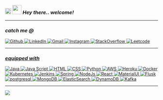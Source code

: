 <!-- <div align="center" style="background-color: CornflowerBlue">
	<img src="https://media.giphy.com/media/hvRJCLFzcasrR4ia7z/giphy.gif" height="20px" align="left"/>
    <img src="https://emojis.slackmojis.com/emojis/images/1531849430/4246/blob-sunglasses.gif?1531849430" width="30"  align="left"/>	
    <img src="header.svg" width="400" height="150" alt="css-in-readme">   
	<!-- <img src="head.jpg" align="right" width="15%"/>        
</div> -->
<i><h3>
  <img src="https://media.giphy.com/media/hvRJCLFzcasrR4ia7z/giphy.gif" height="20px"/>
  <img src="https://emojis.slackmojis.com/emojis/images/1531849430/4246/blob-sunglasses.gif?1531849430" width="30"/>
   	Hey there.. welcome!
  <!-- <img src = "https://img.shields.io/badge/%F0%9F%99%8F-Namaste-success?style=flat-square" height="30px" /> 
  <img src = "https://img.shields.io/badge/%F0%9F%91%8B-Hello%20World-orange?style=flat-square" height="30px" /> -->
</h3></i>
<hr/>
<i><h3>catch me @</h3></i>
<p>
      <a href="https://github.com/anij" target="_blank"><img alt="Github" src="https://img.shields.io/badge/GitHub-1f487a?&style=flat-square&logo=Github&logoColor=white" /> 
      <a href="https://www.linkedin.com/in/anijitsarkar" target="_blank"><img alt="LinkedIn" src="https://img.shields.io/badge/linkedin-%230077B5.svg?&style=flat-square&logo=linkedin&logoColor=white" /> 
      <a href="mailto:anijitsarkar@gmail.com" target="_blank"><img alt="Gmail" src="https://img.shields.io/badge/Gmail-D14836?style=flat-square&logo=gmail&logoColor=white" />
	  <a href="https://www.instagram.com/anijitsarkar/" target="_blank"><img alt="Instagram" src="https://img.shields.io/badge/Instagram-E4405F?style=flat-square&logo=instagram&logoColor=white" />
      <a href="https://stackoverflow.com/users/1599933/anij" target="_blank"><img alt="StackOverflow" src="https://img.shields.io/badge/Stack_Overflow-FE7A16?style=flat-square&logo=stack-overflow&logoColor=white" /> 
      <a href="https://leetcode.com/jughead_jr" target="_blank"><img alt="Leetcode" src="https://img.shields.io/badge/-LeetCode-FFA116?style=flat-square&logo=LeetCode&logoColor=white" />
</p>
<hr/>
<i><h3>equipped with</h3></i>
<p>
	<img alt="Java" src="https://img.shields.io/badge/Java-9adae0?style=flat-square&logo=java&logoColor=black" />
	<img alt="Java Script" src="https://img.shields.io/badge/JavaScript-9adae0?style=flat-square&logo=javascript&logoColor=black" />
	<img alt="HTML" src="https://img.shields.io/badge/HTML5-9adae0?style=flat-square&logo=html5&logoColor=black" />
	<img alt="CSS" src="https://img.shields.io/badge/CSS3-9adae0?style=flat-square&logo=css3&logoColor=black" />
	<img alt="Python" src="https://img.shields.io/badge/Python-9adae0?style=flat-square&logo=python&logoColor=black" />
<!-- </p>
<p> -->
	<img alt="AWS" src="https://img.shields.io/badge/Amazon_AWS-9adae0?style=flat-square&logo=amazon-aws&logoColor=black" />
	<img alt="Heroku" src="https://img.shields.io/badge/Heroku-9adae0?style=flat-square&logo=heroku&logoColor=black" />
<!-- </p>
<p> -->
	<img alt="Docker" src="https://img.shields.io/badge/Docker-9adae0?style=flat-square&logo=docker&logoColor=black" />
	<img alt="Kubernetes" src="https://img.shields.io/badge/kubernetes-9adae0.svg?&style=flat-square&logo=kubernetes&logoColor=black" />
	<img alt="Jenkins" src="https://img.shields.io/badge/Jenkins-9adae0?style=flat-square&logo=Jenkins&logoColor=black" />	
<!-- </p>
<p> -->
    <img alt="Spring" src="https://img.shields.io/badge/Spring-9adae0?style=flat-square&logo=spring&logoColor=black" />
	<img alt="NodeJs" src="https://img.shields.io/badge/Node.js-9adae0?style=flat-square&logo=nodedotjs&logoColor=black" />
	<img alt="React" src="https://img.shields.io/badge/React-9adae0?style=flat-square&logo=react&logoColor=black" />
	<img alt="MaterialUI" src="https://img.shields.io/badge/Material--UI-9adae0?style=flat-square&logo=material-ui&logoColor=black" />
	<img alt="Flusk" src="https://img.shields.io/badge/Flask-9adae0?style=flat-square&logo=flask&logoColor=black" />
<!-- </p>
<p> -->
	<img alt="postgresql" src="https://img.shields.io/badge/PostgreSQL-9adae0?style=flat-square&logo=postgresql&logoColor=black" />
	<img alt="MongoDB" src="https://img.shields.io/badge/MongoDB-9adae0?style=flat-square&logo=mongodb&logoColor=black" />
	<img alt="ElasticSearch" src="https://img.shields.io/badge/Elastic_Search-9adae0?style=flat-square&logo=elasticsearch&logoColor=black" />
	<img alt="DynamoDB" src="https://img.shields.io/badge/Amazon%20DynamoDB-9adae0?style=flat-square&logo=Amazon%20DynamoDB&logoColor=black" />
	<img alt="Kafka" src="https://img.shields.io/badge/Apache_Kafka-9adae0?style=flat-square&logo=apache-kafka&logoColor=black" />
</p>
<hr/>
<!-- <i><h3>stats</h3></i>
<p>
<a href="https://github.com/anij">
  <!-- Change the `github-readme-stats.anuraghazra1.vercel.app` to `github-readme-stats.vercel.app`  
  <img align="center" src="https://github-readme-stats.vercel.app/api?username=anij&count_private=true&theme=onedark" />
</a>   
</p> -->
<p>
<a href="https://github.com/anij">
  <!-- Change the `github-readme-stats.anuraghazra1.vercel.app` to `github-readme-stats.vercel.app`  -->
  <img align="center" src="https://github-profile-trophy.vercel.app/?username=anij&theme=onedark" />
</a> 
</p>
